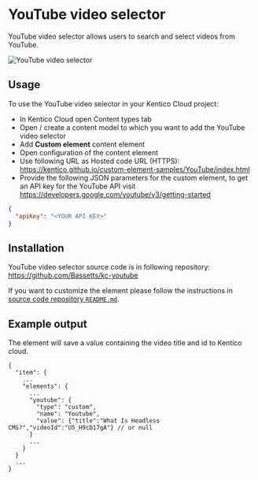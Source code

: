 # YouTube video selector

YouTube video selector allows users to search and select videos from YouTube.

![YouTube video selector](YouTubeVideoSelector.gif)

## Usage

To use the YouTube video selector in your Kentico Cloud project:

* In Kentico Cloud open Content types tab
* Open / create a content model to which you want to add the YouTube video selector
* Add **Custom element** content element
* Open configuration of the content element
* Use following URL as Hosted code URL (HTTPS): https://kentico.github.io/custom-element-samples/YouTube/index.html
* Provide the following JSON parameters for the custom element,
 to get an API key for the YouTube API visit https://developers.google.com/youtube/v3/getting-started

```json
{
  "apiKey": "<YOUR API KEY>"
}
```

## Installation

YouTube video selector source code is in following repository: https://github.com/Bassetts/kc-youtube

If you want to customize the element please follow the instructions in [source code repository `README.md`](https://github.com/Bassetts/kc-youtube/Readme.mhttps://github.com/Bassetts/kc-youtube/blob/master/README.md).

## Example output

The element will save a value containing the video title and id to Kentico cloud.

```
{
  "item": {
    ...
    "elements": {
      ...
      "youtube": {
        "type": "custom",
        "name": "Youtube",
        "value": {"title":"What Is Headless CMS?","videoId":"U5_H9cD17gA"} // or null
      }
      ...
    }
  }
  ...
}
```
